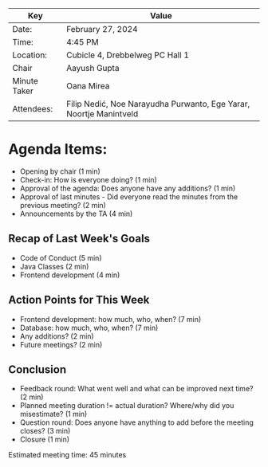 | Key | Value |
| --- | --- |
| Date: | February 27, 2024 |
| Time: | 4:45 PM |
| Location: | Cubicle 4, Drebbelweg PC Hall 1 |
| Chair | Aayush Gupta |
| Minute Taker | Oana Mirea |
| Attendees: | Filip Nedić, Noe Narayudha Purwanto, Ege Yarar, Noortje Manintveld |
# Agenda Items:
- Opening by chair (1 min)
- Check-in: How is everyone doing? (1 min)
- Approval of the agenda: Does anyone have any additions? (1 min)
- Approval of last minutes - Did everyone read the minutes from the previous meeting? (2 min)
- Announcements by the TA (4 min)
## Recap of Last Week's Goals
- Code of Conduct (5 min)
- Java Classes (2 min)
- Frontend development (4 min)
## Action Points for This Week
- Frontend development: how much, who, when? (7 min)
- Database: how much, who, when? (7 min)
- Any additions? (2 min)
- Future meetings? (2 min)
## Conclusion
- Feedback round: What went well and what can be improved next time? (2 min)
- Planned meeting duration != actual duration? Where/why did you misestimate? (1 min)
- Question round: Does anyone have anything to add before the meeting closes? (3 min)
- Closure (1 min)

Estimated meeting time: 45 minutes